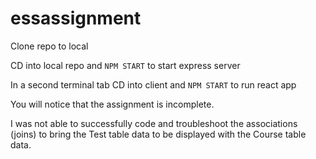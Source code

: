 # essassignment

Clone repo to local

CD into local repo and `NPM START` to start express server

In a second terminal tab CD into client and `NPM START` to run react app

You will notice that the assignment is incomplete.

I was not able to successfully code and troubleshoot the associations (joins) to bring the Test table data to be displayed with the Course table data.

